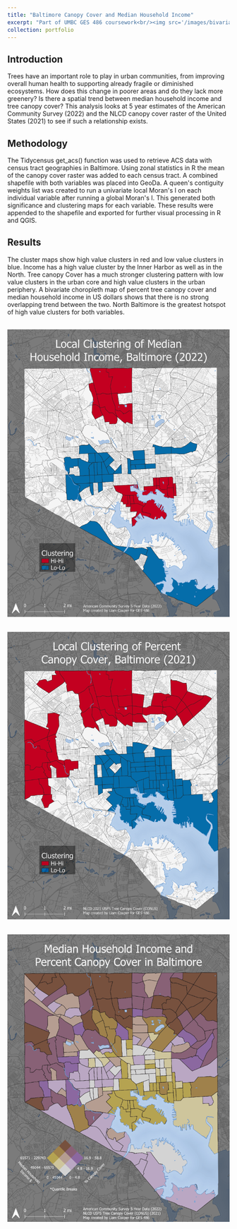 ```yaml
---
title: "Baltimore Canopy Cover and Median Household Income"
excerpt: "Part of UMBC GES 486 coursework<br/><img src='/images/bivariate_choropleth_small.png'>"
collection: portfolio
---
```


## Introduction
Trees have an important role to play in urban communities, from improving overall human health to supporting already fragile or diminished ecosystems. How does this change in poorer areas and do they lack more greenery? Is there a spatial trend between median household income and tree canopy cover? This analysis looks at 5 year estimates of the American Community Survey (2022) and the NLCD canopy cover raster of the United States (2021) to see if such a relationship exists.  
## Methodology
The Tidycensus get_acs() function was used to retrieve ACS data with census tract geographies in Baltimore. Using zonal statistics in R the mean of the canopy cover raster was added to each census tract. A combined shapefile with both variables was placed into GeoDa. A queen's contiguity weights list was created to run a univariate local Moran's I on each individual variable after running a global Moran's I. This generated both significance and  clustering maps for each variable. These results were appended to the shapefile and exported for further visual processing in R and QGIS.
## Results
The cluster maps show high value clusters in red and low value clusters in blue. Income has a high value cluster by the Inner Harbor as well as in the North. Tree canopy Cover has a much stronger clustering pattern with low value clusters in the urban core and high value clusters in the urban periphery. A bivariate choropleth map of percent tree canopy cover and median household income in US dollars shows that there is no strong overlapping trend between the two. North Baltimore is the greatest hotspot of high value clusters for both variables. 

<br/><img src='/images/mhhi_clusters_large.png'>

<br/><img src='/images/conus_clusters_large.png'>

<br/><img src='/images/bivariate_choropleth_large.png'>


